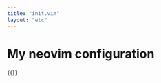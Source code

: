 ```yaml
---
title: "init.vim"
layout: "etc"
---
```


# My neovim configuration

{{<file path="static/init.vim" lang="vim">}}
